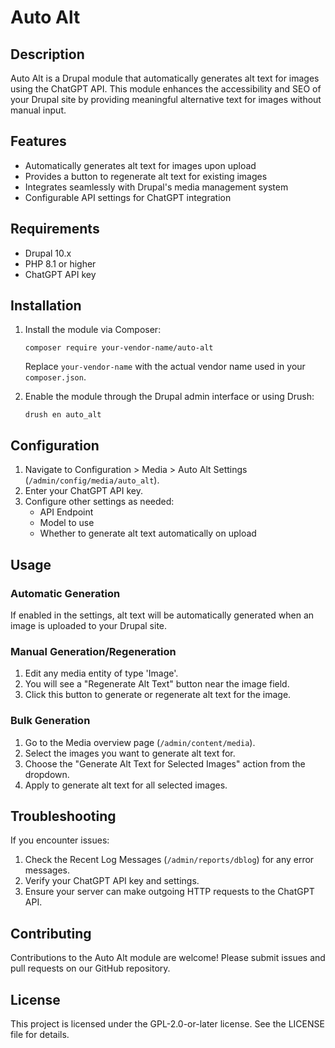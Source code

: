 # Auto Alt

## Description

Auto Alt is a Drupal module that automatically generates alt text for images using the ChatGPT API. This module enhances the accessibility and SEO of your Drupal site by providing meaningful alternative text for images without manual input.

## Features

- Automatically generates alt text for images upon upload
- Provides a button to regenerate alt text for existing images
- Integrates seamlessly with Drupal's media management system
- Configurable API settings for ChatGPT integration

## Requirements

- Drupal 10.x
- PHP 8.1 or higher
- ChatGPT API key

## Installation

1. Install the module via Composer:
   ```
   composer require your-vendor-name/auto-alt
   ```
   Replace `your-vendor-name` with the actual vendor name used in your `composer.json`.

2. Enable the module through the Drupal admin interface or using Drush:
   ```
   drush en auto_alt
   ```

## Configuration

1. Navigate to Configuration > Media > Auto Alt Settings (`/admin/config/media/auto_alt`).
2. Enter your ChatGPT API key.
3. Configure other settings as needed:
   - API Endpoint
   - Model to use
   - Whether to generate alt text automatically on upload

## Usage

### Automatic Generation

If enabled in the settings, alt text will be automatically generated when an image is uploaded to your Drupal site.

### Manual Generation/Regeneration

1. Edit any media entity of type 'Image'.
2. You will see a "Regenerate Alt Text" button near the image field.
3. Click this button to generate or regenerate alt text for the image.

### Bulk Generation

1. Go to the Media overview page (`/admin/content/media`).
2. Select the images you want to generate alt text for.
3. Choose the "Generate Alt Text for Selected Images" action from the dropdown.
4. Apply to generate alt text for all selected images.

## Troubleshooting

If you encounter issues:

1. Check the Recent Log Messages (`/admin/reports/dblog`) for any error messages.
2. Verify your ChatGPT API key and settings.
3. Ensure your server can make outgoing HTTP requests to the ChatGPT API.

## Contributing

Contributions to the Auto Alt module are welcome! Please submit issues and pull requests on our GitHub repository.

## License

This project is licensed under the GPL-2.0-or-later license. See the LICENSE file for details.